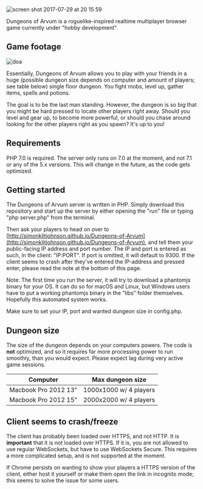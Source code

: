 ![screen shot 2017-07-29 at 20 15 59](https://user-images.githubusercontent.com/7118482/28747275-336ba6a8-749b-11e7-8f2b-5b76f96137da.png)

Dungeons of Arvum is a roguelike-inspired realtime multiplayer browser game currently under "hobby development".

## Game footage
![doa](https://user-images.githubusercontent.com/7118482/28747280-52bb981a-749b-11e7-9860-06ee03a18ef0.gif)

Essentially, Dungeons of Arvum allows you to play with your friends in a huge (possible dungeon size depends on computer and amount of players; see table below) single floor dungeon. You fight mobs, level up, gather items, spells and potions. 

The goal is to be the last man standing. However, the dungeon is so big that you might be hard pressed to locate other players right away. Should you level and gear up, to become more powerful, or should you chase around looking for the other players right as you spawn? It's up to you!

## Requirements
PHP 7.0 is required. The server only runs on 7.0 at the moment, and not 7.1 or any of the 5.x versions. This will change in the future, as the code gets optimized.

## Getting started
The Dungeons of Arvum server is written in PHP. Simply download this repository and start up the server by either opening the "run" file or typing "php server.php" from the terminal.

Then ask your players to head on over to [http://simonklitjohnson.github.io/Dungeons-of-Arvum](http://simonklitjohnson.github.io/Dungeons-of-Arvum), and tell them your public-facing IP address and port number. The IP and port is entered as such, in the client: "IP:PORT". If port is omitted, it will default to 9300.
If the client seems to crash after they've entered the IP-address and pressed enter, please read the note at the bottom of this page.

Note: The first time you run the server, it will try to download a phantomjs binary for your OS. It can do so for macOS and Linux, but Windows users have to put a working phantomjs binary in the "libs" folder themselves. Hopefully this automated system works.

Make sure to set your IP, port and wanted dungeon size in config.php.

## Dungeon size
The size of the dungeon depends on your computers powers. The code is **not** optimized, and so it requires far more processing power to run smoothly, than you would expect. Please expect lag during very active game sessions.

| Computer             | Max dungeon size       |
|----------------------|------------------------|
| Macbook Pro 2012 13" | 1000x1000 w/ 4 players |
| Macbook Pro 2012 15" | 2000x2000 w/ 4 players |

## Client seems to crash/freeze
The client has probably been loaded over HTTPS, and not HTTP. It is **important** that it is not loaded over HTTPS. If it is, you are not allowed to use regular WebSockets, but have to use WebSockets Secure. This requires a more complicated setup, and is not supported at the moment.

If Chrome persists on wanting to show your players a HTTPS version of the client, either host it yourself or make them open the link in incognito mode; this seems to solve the issue for some users.
